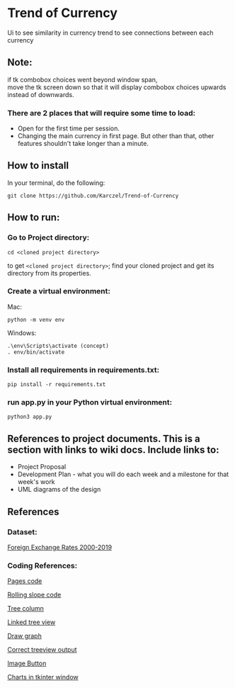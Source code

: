 # Trend of Currency

Ui to see similarity in currency trend to see connections between each currency

## Note:
if tk combobox choices went beyond window span,  <br/>
move the tk screen down so that it will display combobox choices upwards instead of downwards. <br/>
### There are 2 places that will require some time to load:
* Open for the first time per session.
* Changing the main currency in first page.
But other than that, other features shouldn't take longer than a minute.

## How to install
In your terminal, do the following: <br/>
``` 
git clone https://github.com/Karczel/Trend-of-Currency
 ```

## How to run:
### Go to Project directory: <br/>
``` 
cd <cloned project directory>
 ```
to get ```<cloned project directory>```;
find your cloned project and get its directory from its properties.

### Create a virtual environment: <br/>
Mac: <br/>
``` 
python -m venv env
 ```

Windows: <br/>
```
.\env\Scripts\activate (concept)
. env/bin/activate
```

### Install all requirements in requirements.txt: <br/>
``` 
pip install -r requirements.txt
 ```

### run app.py in your Python virtual environment:<br/>
```
python3 app.py
```

## References to project documents.  This is a section with links to wiki docs. Include links to:
* Project Proposal
* Development Plan - what you will do each week and a milestone for that week's work
* UML diagrams of the design

## References

### Dataset: <br/>
[Foreign Exchange Rates 2000-2019](https://www.kaggle.com/datasets/brunotly/foreign-exchange-rates-per-dollar-20002019)<br/>


### Coding References:<br/>

[Pages code](https://stackoverflow.com/questions/14817210/using-buttons-in-tkinter-to-navigate-to-different-pages-of-the-application)<br/>

[Rolling slope code](https://stackoverflow.com/questions/42138357/pandas-rolling-slope-calculation)<br/>

[Tree column](https://stackoverflow.com/questions/44331033/python-tkinter-treeview-column-sizes)<br/>

[Linked tree view](https://stackoverflow.com/questions/61404261/tkinter-selecting-an-item-from-a-treeview-using-single-click-instead-of-double)<br/>

[Draw graph](https://matplotlib.org/2.0.2/examples/user_interfaces/embedding_in_tk.html)<br/>

[Correct treeview output](https://stackoverflow.com/questions/34166030/obtaining-last-value-of-dataframe-column-without-index)<br/>

[Image Button](https://www.youtube.com/watch?v=6VbzpWL49Q4)<br/>

[Charts in tkinter window](https://datatofish.com/matplotlib-charts-tkinter-gui/)<br/>
